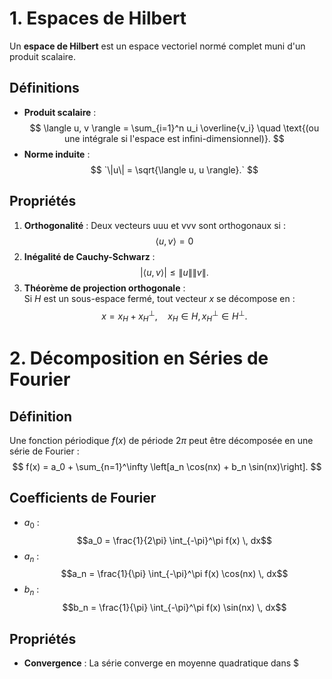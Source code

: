 # 1. **Espaces de Hilbert**

Un **espace de Hilbert** est un espace vectoriel normé complet muni d'un produit scalaire.

## Définitions

- **Produit scalaire** :
  $$
 \langle u, v \rangle = \sum_{i=1}^n u_i \overline{v_i} \quad \text{(ou une intégrale si l'espace est infini-dimensionnel)}.
$$
- **Norme induite** :
  $$
  `\|u\| = \sqrt{\langle u, u \rangle}.`
  $$
## Propriétés
1. **Orthogonalité** : Deux vecteurs uuu et vvv sont orthogonaux si :
$$
\langle u, v \rangle = 0
$$
2. **Inégalité de Cauchy-Schwarz** :
$$
|\langle u, v \rangle| \leq \|u\| \|v\|.
$$
3. **Théorème de projection orthogonale** :  
   Si $H$ est un sous-espace fermé, tout vecteur $x$ se décompose en :
   $$
   x = x_H + x_H^\perp, \quad x_H \in H, \, x_H^\perp \in H^\perp.
$$
# 2. **Décomposition en Séries de Fourier**
## Définition
Une fonction périodique $f(x)$ de période $2π$ peut être décomposée en une série de Fourier :
$$
f(x) = a_0 + \sum_{n=1}^\infty \left[a_n \cos(nx) + b_n \sin(nx)\right].
$$
## Coefficients de Fourier
- $a_0$ :
  $$a_0 = \frac{1}{2\pi} \int_{-\pi}^\pi f(x) \, dx$$
- $a_n$ :
  $$a_n = \frac{1}{\pi} \int_{-\pi}^\pi f(x) \cos(nx) \, dx$$
- $b_n$ :
  $$b_n = \frac{1}{\pi} \int_{-\pi}^\pi f(x) \sin(nx) \, dx$$
## Propriétés
- **Convergence** : La série converge en moyenne quadratique dans $